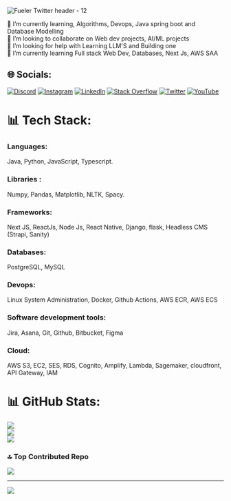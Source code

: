 ![Fueler Twitter header - 12](https://github.com/user-attachments/assets/9ab42aa4-3e7d-43dc-9778-6049e7762c8a)

🔭 I’m currently learning, Algorithms, Devops, Java spring boot and Database Modelling<br>👯 I’m looking to collaborate on Web dev projects, AI/ML projects<br>🤝 I’m looking for help with Learning LLM'S and Building one<br>🌱 I’m currently learning Full stack Web Dev, Databases, Next Js, AWS SAA


## 🌐 Socials:
[![Discord](https://img.shields.io/badge/Discord-%237289DA.svg?logo=discord&logoColor=white)](https://discord.gg/kartik#5117) [![Instagram](https://img.shields.io/badge/Instagram-%23E4405F.svg?logo=Instagram&logoColor=white)](https://instagram.com/thisiskartik._) [![LinkedIn](https://img.shields.io/badge/LinkedIn-%230077B5.svg?logo=linkedin&logoColor=white)](https://in.linkedin.com/in/thisiskartik) [![Stack Overflow](https://img.shields.io/badge/-Stackoverflow-FE7A16?logo=stack-overflow&logoColor=white)](https://stackoverflow.com/users/14535837) [![Twitter](https://img.shields.io/badge/Twitter-%231DA1F2.svg?logo=Twitter&logoColor=white)](https://twitter.com/thisiskartik_) [![YouTube](https://img.shields.io/badge/YouTube-%23FF0000.svg?logo=YouTube&logoColor=white)](https://youtube.com/@programityourway) 

# 📊 Tech Stack:
 ### Languages: 
 Java, Python, JavaScript, Typescript.
### Libraries : 
 Numpy, Pandas, Matplotlib, NLTK, Spacy.
### Frameworks: 
 Next JS, ReactJs, Node Js, React Native, Django, flask, Headless CMS (Strapi, Sanity)
### Databases: 
 PostgreSQL, MySQL
### Devops: 
 Linux System Administration, Docker, Github Actions, AWS ECR, AWS ECS
### Software development tools: 
 Jira, Asana, Git, Github, Bitbucket, Figma
### Cloud: 
 AWS S3, EC2, SES, RDS, Cognito, Amplify, Lambda, Sagemaker, cloudfront, API Gateway, IAM

# 📊 GitHub Stats:
   
![](https://github-readme-stats.vercel.app/api?username=gtgkartik&theme=dark&hide_border=false&include_all_commits=true&count_private=true)<br/>
![](https://github-readme-streak-stats.herokuapp.com/?user=gtgkartik&theme=dark&hide_border=false)<br/>
![](https://github-readme-stats.vercel.app/api/top-langs/?username=gtgkartik&theme=dark&hide_border=false&include_all_commits=true&count_private=true&layout=compact)


### 🔝 Top Contributed Repo
![](https://github-contributor-stats.vercel.app/api?username=gtgkartik&limit=5&theme=dark&combine_all_yearly_contributions=true)



---
[![](https://visitcount.itsvg.in/api?id=gtgkartik&icon=0&color=0)](https://visitcount.itsvg.in)

